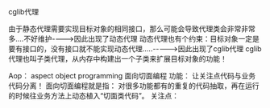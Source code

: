 cglib代理

由于静态代理需要实现目标对象的相同接口，那么可能会导致代理类会非常非常多....不好维护---->因此出现了动态代理
动态代理也有个约束：目标对象一定是要有接口的，没有接口就不能实现动态代理.....----->因此出现了cglib代理
cglib代理也叫子类代理，从内存中构建出一个子类来扩展目标对象的功能！

Aop： aspect object programming 面向切面编程
功能： 让关注点代码与业务代码分离！
面向切面编程就是指： 对很多功能都有的重复的代码抽取，再在运行的时候往业务方法上动态植入“切面类代码”。
关注点：
